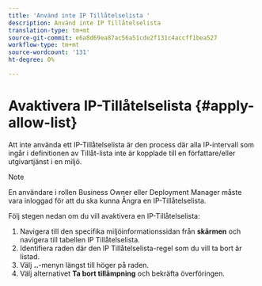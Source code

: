 ```yaml
---
title: 'Använd inte IP Tillåtelselista '
description: Använd inte IP Tillåtelselista
translation-type: tm+mt
source-git-commit: e6a8d69ea87ac56a51cde2f131c4accff1bea527
workflow-type: tm+mt
source-wordcount: '131'
ht-degree: 0%

---
```



# Avaktivera IP-Tillåtelselista {#apply-allow-list}

Att inte använda ett IP-Tillåtelselista är den process där alla IP-intervall som ingår i definitionen av Tillåt-lista inte är kopplade till en författare/eller utgivartjänst i en miljö.

>[!NOTE]
>En användare i rollen Business Owner eller Deployment Manager måste vara inloggad för att du ska kunna Ångra en IP-Tillåtelselista.

Följ stegen nedan om du vill avaktivera en IP-Tillåtelselista:

1. Navigera till den specifika miljöinformationssidan från **skärmen** och navigera till tabellen IP Tillåtelselista.
1. Identifiera raden där den IP Tillåtelselista-regel som du vill ta bort är listad.
1. Välj **..**-menyn längst till höger på raden.
1. Välj alternativet **Ta bort tillämpning** och bekräfta överföringen.
